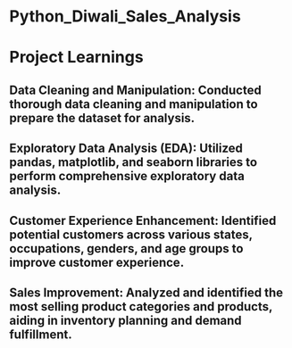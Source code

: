 # Python_Diwali_Sales_Analysis

# Project Learnings

## Data Cleaning and Manipulation: Conducted thorough data cleaning and manipulation to prepare the dataset for analysis.
## Exploratory Data Analysis (EDA): Utilized pandas, matplotlib, and seaborn libraries to perform comprehensive exploratory data analysis.
## Customer Experience Enhancement: Identified potential customers across various states, occupations, genders, and age groups to improve customer experience.
## Sales Improvement: Analyzed and identified the most selling product categories and products, aiding in inventory planning and demand fulfillment.
